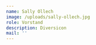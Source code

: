 ```yaml
---
name: Sally Ollech
image: /uploads/sally-ollech.jpg
role: Vorstand
description: Diversicon
mail: ''
---
```


